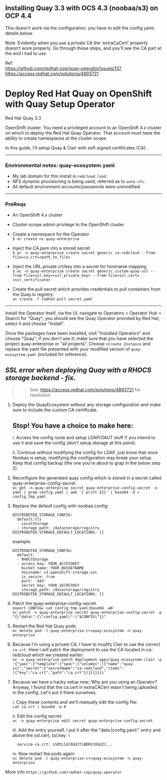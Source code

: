 ## Installing Quay 3.3 with OCS 4.3 (noobaa/s3) on OCP 4.4 
This doesn't work via the configuration; you have to edit the config yaml; details below.

Note: Evidently when you use a private CA the 'extraCaCert' property doesn't work properly. Go through these steps, and you'll see the CA part at the end I had to use.


Ref: \
https://github.com/redhat-cop/quay-operator/issues/137 \
https://access.redhat.com/solutions/4893721


# Deploy Red Hat Quay on OpenShift with Quay Setup Operator

Red Hat Quay 3.3

OpenShift cluster: You need a privileged account to an OpenShift 4.x cluster on which to deploy the Red Hat Quay Operator. That account must have the ability to create namespaces at the cluster scope. 

In this guide, I'll setup Quay & Clair with self-signed certificates (CA). 

---
### Environmental notes: quay-ecosystem.yaml

* My lab domain for this install is ```redcloud.land```.
* NFS dynamic provisioning is being used, referred as to ```auto-nfs```.
* All default environment accounts/passwords were unmodified.

---
### PreReqs
* An OpenShift 4.x cluster
* Cluster-scope admin privilege to the OpenShift cluster
* Create a namespace for the Operator \
```$ oc create ns quay-enterprise```

* Inject the CA.pem into a stored secret \
```$ oc -n quay-enterprise create secret generic ca-redcloud --from-file=ca.crt=<path_to_file>```

* Inject the URL private crt/key into a secret for hostname mapping \
```$ oc -n quay-enterprise create secret generic custom-quay-ssl --from-file=ssl.key=<ssl_private_key> --from-file=ssl.cert=<ssl_certificate> ```

* Create the pull secret which provides credentials to pull containers from the Quay.io registry: \
``` oc create -f redhat-pull-secret.yaml ```

---
Install the Operator itself, via the UI, navigate to Operators > Operator Hub > Search for "Quay"; you should see the Quay Operator provided by Red Hat, select it and choose "Install".

Once the packages have been installed, visit "Installed Operators" and choose "Quay", if you don't see it; make sure that you have selected the project quay-enterprise or "all projects". Choose ```+Create Instance``` and replace the yaml file presented with your modified verison of ```quay-ecosystem.yaml``` (included for reference).

## *SSL error when deploying Quay with a RHOCS storage backend - fix.*
>> See: https://access.redhat.com/solutions/4893721 for resolution

1. Deploy the QuayEcosystem without any storage configuration and make sure to include the custom CA certificate.

      ## Stop! You have a choice to make here:

      i. Access the config route and setup LDAP/OAUT stuff if you intend to use it and save the config (don't setup storage at this point).
      
      ii. Continue without modifying the config for LDAP, just know that once Noobaa is setup, modifying the configuration may break your setup. Keep that config backup (the one you're about to grap in the below step 2).

2. Reconfigure the generated quay config which is stored in a secret called quay-enterprise-config-secret. \
``` oc get -n quay-enterprise secret quay-enterprise-config-secret -o yaml | grep config.yaml | awk '{ print $2}' | base64 -d > config_tmp.yaml ```

3. Replace the default config with noobaa config:

      ```
      DISTRIBUTED_STORAGE_CONFIG:
        default:tls
        - LocalStorage
        - storage_path: /datastorage/registry
      DISTRIBUTED_STORAGE_DEFAULT_LOCATIONS: []
      ```

      example:

      ```
      DISTRIBUTED_STORAGE_CONFIG:
        default:
        - RHOCSStorage
        - access_key: YOUR_ACCESSKEY
          bucket_name: YOUR_BUCKETNAME
          hostname: s3.openshift-storage.svc
          is_secure: true
          port: '443'
          secret_key: YOUR_SECRETKEY
          storage_path: /datastorage/registry
      DISTRIBUTED_STORAGE_DEFAULT_LOCATIONS: []
      ```

4. Patch the quay-enterprise-config-secret. \
``` export CONFIG=`cat config_tmp.yaml|base64 -w0` ``` \
``` oc patch -n quay-enterprise secret quay-enterprise-config-secret -p "{\"data\":{\"config.yaml\":\"$CONFIG\"}}" ```

5. Restart the Red Hat Quay pods. \
``` oc delete pod -l quay-enterprise-cr=quay-ecosystem -n quay-enterprise ```

6. Because I'm using a private CA, I have to modify Clair to use the correct ```ca.crt```. Here I will patch the deployment to use the CA located in ca-redcloud which we created earlier: \
``` oc -n quay-enterprise patch deployment.apps/quay-ecosystem-clair -p '{"spec":{"template":{"spec":{"volumes":[{"name":"quay-ssl","secret":{"secretName":"ca-redcloud","items":[{"key":"ca.crt","path":"ca.crt"}]}}]}}}}' ```

7. Because we have a hacky setup now; Why are you using an Operator? Anyway, I found that the ca.cert in extraCACert wasn't being uploaded in the config. Let's put it there ourselves.

      i. Copy these contents and we'll manually edit the config file: \
      ``` cat ca.crt | base64 -w 0 ```

      ii. Edit the config secret: \
      ``` oc -n quay-enterprise edit secret quay-enterprise-config-secret ```

      iii. Add the entry yourself, I put it after the "data:|config.yaml:" entry and above the ssl.cert, ssl.key: \
      ```
        service-ca.crt: LS0tLS1CRUdJTiBDRVJUSUZJ...
      ```

      iv. Now restart the pods again: \
      ``` oc delete pod -l quay-enterprise-cr=quay-ecosystem -n quay-enterprise ```


More info ```https://github.com/redhat-cop/quay-operator```